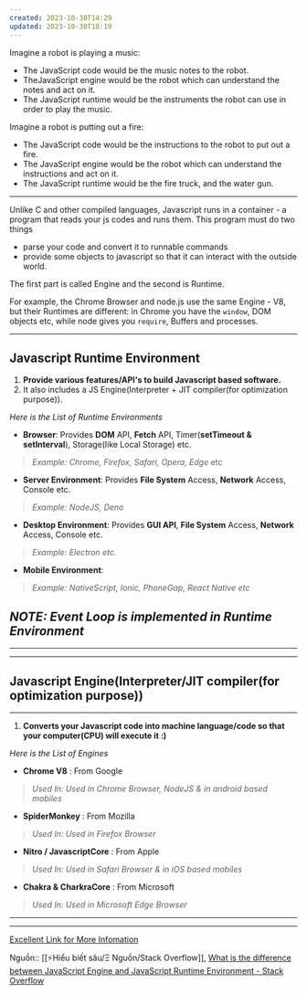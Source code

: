 ```yaml
---
created: 2023-10-30T14:29
updated: 2023-10-30T18:19
---
```

Imagine a robot is playing a music:

- The JavaScript code would be the music notes to the robot.
- TheJavaScript engine would be the robot which can understand the notes and act on it.
- The JavaScript runtime would be the instruments the robot can use in order to play the music.

Imagine a robot is putting out a fire:

- The JavaScript code would be the instructions to the robot to put out a fire.
- The JavaScript engine would be the robot which can understand the instructions and act on it.
- The JavaScript runtime would be the fire truck, and the water gun.

---

Unlike C and other compiled languages, Javascript runs in a container - a program that reads your js codes and runs them. This program must do two things

- parse your code and convert it to runnable commands
- provide some objects to javascript so that it can interact with the outside world.

The first part is called Engine and the second is Runtime.

For example, the Chrome Browser and node.js use the same Engine - V8, but their Runtimes are different: in Chrome you have the `window`, DOM objects etc, while node gives you `require`, Buffers and processes.

---

## Javascript Runtime Environment

1. **Provide various features/API's to build Javascript based software.**
2. It also includes a JS Engine(Interpreter + JIT compiler(for optimization purpose)).

_Here is the List of Runtime Environments_

- **Browser**: Provides **DOM** API, **Fetch** API, Timer(**setTimeout & setInterval**), Storage(like Local Storage) etc.

> _Example: Chrome, Firefox, Safari, Opera, Edge_ etc

- **Server Environment**: Provides **File System** Access, **Network** Access, Console etc.

> _Example: NodeJS, Deno_

- **Desktop Environment**: Provides **GUI API**, **File System** Access, **Network** Access, Console etc.

> _Example: Electron etc._

- **Mobile Environment**:

> _Example: NativeScript, Ionic, PhoneGap, React Native etc_

## _NOTE: Event Loop is implemented in **Runtime Environment**_

---

---

## Javascript Engine(Interpreter/JIT compiler(for optimization purpose))

---

1. **Converts your Javascript code into machine language/code so that your computer(CPU) will execute it :)**

_Here is the List of Engines_

- **Chrome V8** : From Google

> _Used In: Used in Chrome Browser, NodeJS & in android based mobiles_

- **SpiderMonkey** : From Mozilla

> _Used In: Used in Firefox Browser_

- **Nitro / JavascriptCore** : From Apple

> _Used In: Used in Safari Browser & in iOS based mobiles_

- **Chakra & CharkraCore** : From Microsoft

> _Used In: Used in Microsoft Edge Browser_

---

---

[Excellent Link for More Infomation](http://dolszewski.com/javascript/javascript-runtime-environment/)

Nguồn:: [[⚡Hiểu biết sâu/Ξ Nguồn/Stack Overflow]], [What is the difference between JavaScript Engine and JavaScript Runtime Environment - Stack Overflow](https://stackoverflow.com/questions/29027845/what-is-the-difference-between-javascript-engine-and-javascript-runtime-environm)
